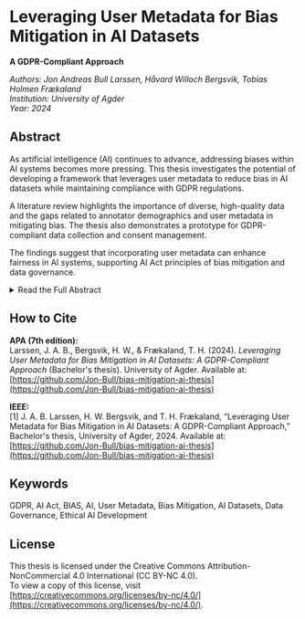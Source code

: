 # Leveraging User Metadata for Bias Mitigation in AI Datasets  
**A GDPR-Compliant Approach**

*Authors: Jon Andreas Bull Larssen, Håvard Willoch Bergsvik, Tobias Holmen Frækaland*  
*Institution: University of Agder*  
*Year: 2024*  

## Abstract  
As artificial intelligence (AI) continues to advance, addressing biases within AI systems becomes more pressing. This thesis investigates the potential of developing a framework that leverages user metadata to reduce bias in AI datasets while maintaining compliance with GDPR regulations.  

A literature review highlights the importance of diverse, high-quality data and the gaps related to annotator demographics and user metadata in mitigating bias. The thesis also demonstrates a prototype for GDPR-compliant data collection and consent management.  

The findings suggest that incorporating user metadata can enhance fairness in AI systems, supporting AI Act principles of bias mitigation and data governance.  

<details>
<summary>Read the Full Abstract</summary>

As artificial intelligence (AI) continues to advance, the challenge of addressing biases within  
AI systems becomes more pressing. This thesis investigates the potential of developing a  
framework that leverages user metadata to reduce bias in AI datasets while maintaining  
compliance with GDPR regulations. An extensive literature review is conducted to understand
the extent and sources of bias in AI, followed by a semi-automated system design  
approach and demonstration of key concepts with a simple prototype.  
The literature review highlights that AI development is highly dependent on increased quantity,
diversity, and quality of data. It also underscores that bias in AI is a significant issue  
originating from various sources, such as data annotation and dataset composition. The  
review discover a research gap regarding the role of user metadata and annotator diversity  
in causing these biases, and the potential for leveraging this user metadata to help mitigate  
bias.  

The prototype demonstrate practical solutions for obtaining user consent, collecting data and  
facilitating data annotation in compliance with GDPR. It showcases the potential for users  
to continuously manage their data contributions and consents, ensuring it can be utilized  
ethically and legally. This proves that it is feasible to leverage user data while adhering to  
GDPR, provided proper measures are in place. Ensuring informed user consent, understanding
implications, and allowing easy modification of consent without negative consequences  
are vital steps in this process. The prototype visualise a way developers and researchers can  
analyse and adjust the demographic representation of annotators within a set of training  
data in order to mitigate bias.  

The findings suggest that developing a framework for incorporating user metadata can lay  
the groundwork for more equitable AI systems. Although this thesis does not evaluate  
alignment with the AI Act, the proposed platform serves as a foundational tool that supports  
its principles, such as ensuring high-quality, bias-free data. This thesis concludes with an  
approach that we believe to be a solid foundation for mitigating bias in AI, highlighting the  
importance of transparency, human oversight, and data governance.  

</details>

## How to Cite  
**APA (7th edition):**  
Larssen, J. A. B., Bergsvik, H. W., & Frækaland, T. H. (2024). *Leveraging User Metadata for Bias Mitigation in AI Datasets: A GDPR-Compliant Approach* (Bachelor's thesis). University of Agder. Available at: [https://github.com/Jon-Bull/bias-mitigation-ai-thesis](https://github.com/Jon-Bull/bias-mitigation-ai-thesis)  

**IEEE:**  
[1] J. A. B. Larssen, H. W. Bergsvik, and T. H. Frækaland, “Leveraging User Metadata for Bias Mitigation in AI Datasets: A GDPR-Compliant Approach,” Bachelor's thesis, University of Agder, 2024. Available at: [https://github.com/Jon-Bull/bias-mitigation-ai-thesis](https://github.com/Jon-Bull/bias-mitigation-ai-thesis)  

## Keywords  
GDPR, AI Act, BIAS, AI, User Metadata, Bias Mitigation, AI Datasets, Data Governance, Ethical AI Development  

## License  
This thesis is licensed under the Creative Commons Attribution-NonCommercial 4.0 International (CC BY-NC 4.0).  
To view a copy of this license, visit [https://creativecommons.org/licenses/by-nc/4.0/](https://creativecommons.org/licenses/by-nc/4.0/).
